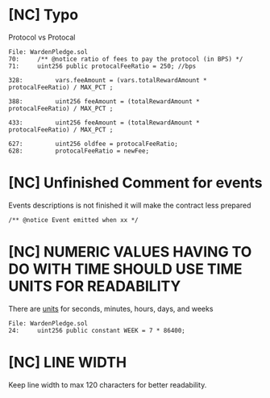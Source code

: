 # [NC] Typo

Protocol vs Protocal
```
File: WardenPledge.sol
70:     /** @notice ratio of fees to pay the protocol (in BPS) */
71:     uint256 public protocalFeeRatio = 250; //bps

328:         vars.feeAmount = (vars.totalRewardAmount * protocalFeeRatio) / MAX_PCT ;

388:         uint256 feeAmount = (totalRewardAmount * protocalFeeRatio) / MAX_PCT ;

433:         uint256 feeAmount = (totalRewardAmount * protocalFeeRatio) / MAX_PCT ;

627:         uint256 oldfee = protocalFeeRatio;
628:         protocalFeeRatio = newFee;
```

# [NC] Unfinished Comment for events

Events descriptions is not finished it will make the contract less prepared
```
/** @notice Event emitted when xx */
```

# [NC] NUMERIC VALUES HAVING TO DO WITH TIME SHOULD USE TIME UNITS FOR READABILITY

There are [units](https://docs.soliditylang.org/en/latest/units-and-global-variables.html#time-units) for seconds, minutes, hours, days, and weeks

```
File: WardenPledge.sol
24:     uint256 public constant WEEK = 7 * 86400;
```

# [NC] LINE WIDTH

Keep line width to max 120 characters for better readability.

